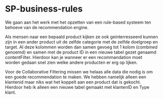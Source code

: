 # SP-business-rules
We gaan aan het werk met het opzetten van een rule-based systeem ten behoeve van de recommendation engine.


Als mensen naar een bepaald product kijken ze ook geinterresseerd kunnen zijn in een ander product uit de zelfde categorie met de zelfde doelgroep en target.
Al deze kolommen worden dan samen gevoeg tot 1 kolom (combined genoemd) en samen met de product ID in een nieuwe tabel gezet genaamd contentFilter.
Hierdoor kan je wanneer er een recommandation moet worden gedaan snel zien welke andere producten er erg op lijken.


Voor de Collaborative Filtering missen we helaas alle data die nodig is om een goede recommendation te maken.
We hebben namelijk alleen een klantenid maar niks wat het koppelt aan een product dat is gekocht.
Hierdoor heb ik alleen een nieuwe tabel gemaakt met klantenID en Type klant.